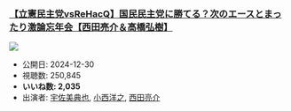 ### [【立憲民主党vsReHacQ】国民民主党に勝てる？次のエースとまったり激論忘年会【西田亮介＆高橋弘樹】](https://www.youtube.com/watch?v=kAQAk9HcMe0)
[![](https://img.youtube.com/vi/kAQAk9HcMe0/sddefault.jpg)](https://www.youtube.com/watch?v=kAQAk9HcMe0)
-   公開日: 2024-12-30
-   視聴数: 250,845
-   **いいね数: 2,035**
-   出演者: [宇佐美典也](/rehacq_fan/people/宇佐美典也 "wikilink"), [小西洋之](/rehacq_fan/people/小西洋之 "wikilink"), [西田亮介](/rehacq_fan/people/西田亮介 "wikilink")
